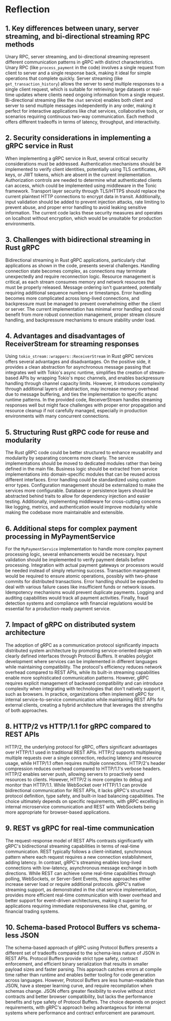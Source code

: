 # Reflection

## 1. Key differences between unary, server streaming, and bi-directional streaming RPC methods

Unary RPC, server streaming, and bi-directional streaming represent different communication patterns in gRPC with distinct characteristics. Unary RPC (like `process_payment` in the code) involves a single request from client to server and a single response back, making it ideal for simple operations that complete quickly. Server streaming (like `get_transaction_history`) allows the server to send multiple responses to a single client request, which is suitable for retrieving large datasets or real-time updates where clients need ongoing information from a single request. Bi-directional streaming (like the `chat` service) enables both client and server to send multiple messages independently in any order, making it perfect for interactive applications like chat services, collaborative tools, or scenarios requiring continuous two-way communication. Each method offers different tradeoffs in terms of latency, throughput, and interactivity.

## 2. Security considerations in implementing a gRPC service in Rust

When implementing a gRPC service in Rust, several critical security considerations must be addressed. Authentication mechanisms should be implemented to verify client identities, potentially using TLS certificates, API keys, or JWT tokens, which are absent in the current implementation. Authorization controls are needed to determine what authenticated clients can access, which could be implemented using middleware in the Tonic framework. Transport layer security through TLS/HTTPS should replace the current plaintext HTTP connections to encrypt data in transit. Additionally, input validation should be added to prevent injection attacks, rate limiting to prevent abuse, and proper error handling to avoid leaking sensitive information. The current code lacks these security measures and operates on localhost without encryption, which would be unsuitable for production environments.

## 3. Challenges with bidirectional streaming in Rust gRPC

Bidirectional streaming in Rust gRPC applications, particularly chat applications as shown in the code, presents several challenges. Handling connection state becomes complex, as connections may terminate unexpectedly and require reconnection logic. Resource management is critical, as each stream consumes memory and network resources that must be properly released. Message ordering isn't guaranteed, potentially requiring additional sequence numbers or timestamps. Error handling becomes more complicated across long-lived connections, and backpressure must be managed to prevent overwhelming either the client or server. The current implementation has minimal error handling and could benefit from more robust connection management, proper stream closure handling, and backpressure mechanisms to ensure stability under load.

## 4. Advantages and disadvantages of ReceiverStream for streaming responses

Using `tokio_stream::wrappers::ReceiverStream` in Rust gRPC services offers several advantages and disadvantages. On the positive side, it provides a clean abstraction for asynchronous message passing that integrates well with Tokio's async runtime, simplifies the creation of stream-based APIs by wrapping Tokio's mpsc channels, and enables backpressure handling through channel capacity limits. However, it introduces complexity through additional layers of abstraction, may increase memory overhead due to message buffering, and ties the implementation to specific async runtime patterns. In the provided code, ReceiverStream handles streaming responses well but might face challenges with proper error propagation and resource cleanup if not carefully managed, especially in production environments with many concurrent connections.

## 5. Structuring Rust gRPC code for reuse and modularity

The Rust gRPC code could be better structured to enhance reusability and modularity by separating concerns more clearly. The service implementations should be moved to dedicated modules rather than being defined in the main file. Business logic should be extracted from service implementations into domain-specific modules that can be reused across different interfaces. Error handling could be standardized using custom error types. Configuration management should be externalized to make the services more configurable. Database or persistence layers should be abstracted behind traits to allow for dependency injection and easier testing. Additionally, implementing middleware for cross-cutting concerns like logging, metrics, and authentication would improve modularity while making the codebase more maintainable and extensible.

## 6. Additional steps for complex payment processing in MyPaymentService

For the `MyPaymentService` implementation to handle more complex payment processing logic, several enhancements would be necessary. Input validation should be implemented to verify payment details before processing. Integration with actual payment gateways or processors would be needed instead of simply returning success. Transaction management would be required to ensure atomic operations, possibly with two-phase commits for distributed transactions. Error handling should be expanded to deal with various failure cases like insufficient funds or network issues. Idempotency mechanisms would prevent duplicate payments. Logging and auditing capabilities would track all payment activities. Finally, fraud detection systems and compliance with financial regulations would be essential for a production-ready payment service.

## 7. Impact of gRPC on distributed system architecture

The adoption of gRPC as a communication protocol significantly impacts distributed system architecture by promoting service-oriented design with clearly defined interfaces through Protocol Buffers. It enables polyglot development where services can be implemented in different languages while maintaining compatibility. The protocol's efficiency reduces network overhead compared to REST APIs, while its built-in streaming capabilities enable more sophisticated communication patterns. However, gRPC requires explicit management of backward compatibility and can introduce complexity when integrating with technologies that don't natively support it, such as browsers. In practice, organizations often implement gRPC for internal service-to-service communication while maintaining REST APIs for external clients, creating a hybrid architecture that leverages the strengths of both approaches.

## 8. HTTP/2 vs HTTP/1.1 for gRPC compared to REST APIs

HTTP/2, the underlying protocol for gRPC, offers significant advantages over HTTP/1.1 used in traditional REST APIs. HTTP/2 supports multiplexing multiple requests over a single connection, reducing latency and resource usage, while HTTP/1.1 often requires multiple connections. HTTP/2's header compression reduces overhead compared to HTTP/1.1's verbose headers. HTTP/2 enables server push, allowing servers to proactively send resources to clients. However, HTTP/2 is more complex to debug and monitor than HTTP/1.1. While WebSocket over HTTP/1.1 can provide bidirectional communication for REST APIs, it lacks gRPC's structured protocol definition, type safety, and built-in load balancing capabilities. The choice ultimately depends on specific requirements, with gRPC excelling in internal microservice communication and REST with WebSockets being more appropriate for browser-based applications.

## 9. REST vs gRPC for real-time communication

The request-response model of REST APIs contrasts significantly with gRPC's bidirectional streaming capabilities in terms of real-time communication. REST typically follows a client-initiated, synchronous pattern where each request requires a new connection establishment, adding latency. In contrast, gRPC's streaming enables long-lived connections with low-latency, asynchronous message exchange in both directions. While REST can achieve some real-time capabilities through polling, WebSockets, or Server-Sent Events, these approaches either increase server load or require additional protocols. gRPC's native streaming support, as demonstrated in the chat service implementation, provides more efficient real-time communication with lower overhead and better support for event-driven architectures, making it superior for applications requiring immediate responsiveness like chat, gaming, or financial trading systems.

## 10. Schema-based Protocol Buffers vs schema-less JSON

The schema-based approach of gRPC using Protocol Buffers presents a different set of tradeoffs compared to the schema-less nature of JSON in REST APIs. Protocol Buffers provide strict type safety, contract enforcement, and efficient binary serialization that results in smaller payload sizes and faster parsing. This approach catches errors at compile time rather than runtime and enables better tooling for code generation across languages. However, Protocol Buffers are less human-readable than JSON, have a steeper learning curve, and require recompilation when schemas change. JSON offers greater flexibility to evolve without strict contracts and better browser compatibility, but lacks the performance benefits and type safety of Protocol Buffers. The choice depends on project requirements, with gRPC's approach being advantageous for internal systems where performance and contract enforcement are paramount.